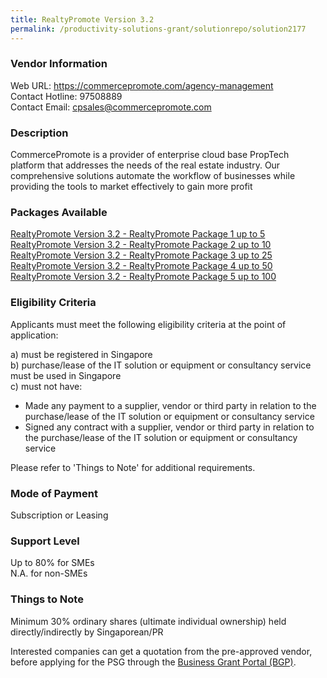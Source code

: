 ```yaml
---
title: RealtyPromote Version 3.2
permalink: /productivity-solutions-grant/solutionrepo/solution2177
---
```


### Vendor Information
Web URL: https://commercepromote.com/agency-management <br>Contact Hotline: 97508889 <br>Contact Email: cpsales@commercepromote.com <br>

### Description

CommercePromote is a provider of enterprise cloud base PropTech platform that addresses the needs of the real estate industry. Our comprehensive solutions automate the workflow of businesses while providing the tools to market effectively to gain more profit

### Packages Available

<a href='https://www.gobusiness.gov.sg/images/psg/CommercePromote_Desensitised_Annex_3-_Part_1.pdf' target='_blank'>RealtyPromote Version 3.2 - RealtyPromote Package 1 up to 5</a><br/>
<a href='https://www.gobusiness.gov.sg/images/psg/CommercePromote_Desensitised_Annex_3-_Part_2.pdf' target='_blank'>RealtyPromote Version 3.2 - RealtyPromote Package 2 up to 10</a><br/>
<a href='https://www.gobusiness.gov.sg/images/psg/CommercePromote_Desensitised_Annex_3-_Part_3.pdf' target='_blank'>RealtyPromote Version 3.2 - RealtyPromote Package 3 up to 25</a><br/>
<a href='https://www.gobusiness.gov.sg/images/psg/CommercePromote_Desensitised_Annex_3-_Part_4.pdf' target='_blank'>RealtyPromote Version 3.2 - RealtyPromote Package 4 up to 50</a><br/>
<a href='https://www.gobusiness.gov.sg/images/psg/CommercePromote_Desensitised_Annex_3-_Part_5.pdf' target='_blank'>RealtyPromote Version 3.2 - RealtyPromote Package 5 up to 100</a><br/>

### Eligibility Criteria

Applicants must meet the following eligibility criteria at the point of application:

a) must be registered in Singapore <br>
b) purchase/lease of the IT solution or equipment or consultancy service must be used in Singapore <br>
c) must not have:
- Made any payment to a supplier, vendor or third party in relation to the purchase/lease of the IT solution or equipment or consultancy service
- Signed any contract with a supplier, vendor or third party in relation to the purchase/lease of the IT solution or equipment or consultancy service

Please refer to 'Things to Note' for additional requirements.

### Mode of Payment
Subscription or Leasing

### Support Level
Up to 80% for SMEs <br>
N.A. for non-SMEs

### Things to Note
Minimum 30% ordinary shares (ultimate individual ownership) held directly/indirectly by Singaporean/PR

Interested companies can get a quotation from the pre-approved vendor, before applying for the PSG through the <a target='_blank' href='https://www.businessgrants.gov.sg/'>Business Grant Portal (BGP)</a>.
